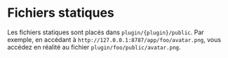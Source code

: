 # Fichiers statiques
Les fichiers statiques sont placés dans `plugin/{plugin}/public`.
Par exemple, en accédant à `http://127.0.0.1:8787/app/foo/avatar.png`, vous accédez en réalité au fichier `plugin/foo/public/avatar.png`.
